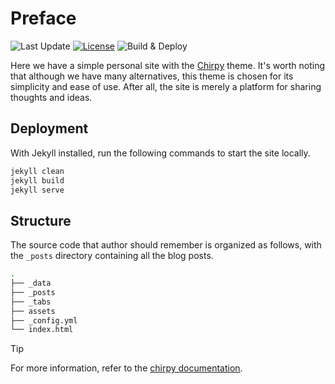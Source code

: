# Preface

![Last Update](https://img.shields.io/github/last-commit/VeriTas-arch/veritas-arch.github.io?display_timestamp=author&style=flat-square&logo=git&label=last%20update&labelColor=2e2e2e&color=fc6d26)
[![License](https://img.shields.io/badge/license-CC%20BY--NC--SA%204.0-b74beb?style=flat-square&logo=creativecommons&labelColor=2e2e2e)](https://creativecommons.org/licenses/by-nc-sa/4.0/)
![Build & Deploy](https://img.shields.io/github/actions/workflow/status/VeriTas-arch/veritas-arch.github.io/jekyll.yml?style=flat-square&logo=githubactions&label=build%20and%20deploy&labelColor=2e2e2e&color=0366d6)

Here we have a simple personal site with the [Chirpy][chirpy] theme. It's worth noting that although we have many alternatives, this theme is chosen for its simplicity and ease of use. After all, the site is merely a platform for sharing thoughts and ideas.

## Deployment

With Jekyll installed, run the following commands to start the site locally.

```bash
jekyll clean
jekyll build
jekyll serve
```

[chirpy]: https://github.com/cotes2020/jekyll-theme-chirpy/

## Structure

The source code that author should remember is organized as follows, with the `_posts` directory containing all the blog posts.

```bash
.
├── _data
├── _posts
├── _tabs
├── assets
├── _config.yml
└── index.html
```

> [!TIP]
> For more information, refer to the [chirpy documentation][chiirpy-docs].

[chiirpy-docs]: https://chirpy.cotes.page/
